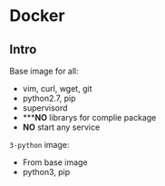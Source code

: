 Docker
======

## Intro

Base image for all:

  - vim, curl, wget, git
  - python2.7, pip
  - supervisord
  - *****NO** librarys for complie package
  - **NO** start any service


`3-python` image:
  - From base image
  - python3, pip
